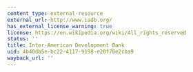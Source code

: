 ```yaml
---
content_type: external-resource
external_url: http://www.iadb.org/
has_external_license_warning: true
license: https://en.wikipedia.org/wiki/All_rights_reserved
status: ''
title: Inter-American Development Bank
uid: 4b40db5e-bc22-4117-9198-e20f70e2cba9
wayback_url: ''
---
```

